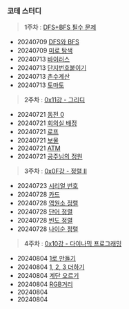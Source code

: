 ### 코테 스터디

> **1주차** : [DFS+BFS 필수 문제](https://www.acmicpc.net/workbook/view/1983)
- 20240709 [DFS와 BFS](https://www.acmicpc.net/problem/1260)
- 20240709 [미로 탐색](https://www.acmicpc.net/problem/2178)
- 20240713 [바이러스](https://www.acmicpc.net/problem/2606)
- 20240713 [단지번호붙이기](https://www.acmicpc.net/problem/2667)
- 20240713 [촌수계산](https://www.acmicpc.net/problem/2644)
- 20240713 [토마토](https://www.acmicpc.net/problem/7569)

> **2주차** : [0x11강 - 그리디](https://www.acmicpc.net/workbook/view/7320)
- 20240721 [동전 0](https://www.acmicpc.net/problem/11047)
- 20240721 [회의실 배정](https://www.acmicpc.net/problem/1931)
- 20240721 [로프](https://www.acmicpc.net/problem/2217)
- 20240721 [보물](https://www.acmicpc.net/problem/1026)
- 20240721 [ATM](https://www.acmicpc.net/problem/11399)
- 20240721 [공주님의 정원](https://www.acmicpc.net/problem/2457)

> **3주차** : [0x0F강 - 정렬 II](https://www.acmicpc.net/workbook/view/7318)
- 20240723 [시리얼 번호](https://www.acmicpc.net/problem/1431)
- 20240728 [카드](https://www.acmicpc.net/problem/11652)
- 20240728 [역원소 정렬](https://www.acmicpc.net/problem/5648)
- 20240728 [단어 정렬](https://www.acmicpc.net/problem/1181)
- 20240728 [빈도 정렬](https://www.acmicpc.net/problem/2910)
- 20240728 [나이순 정렬](https://www.acmicpc.net/problem/10814)

> **4주차** : [0x10강 - 다이나믹 프로그래밍](https://www.acmicpc.net/workbook/view/7319)
- 20240804 [1로 만들기](https://www.acmicpc.net/problem/1463)
- 20240804 [1, 2, 3 더하기](https://www.acmicpc.net/problem/9095)
- 20240804 [계단 오르기](https://www.acmicpc.net/problem/2579)
- 20240804 [RGB거리](https://www.acmicpc.net/problem/1149)
- 20240804 []()
- 20240804 []()